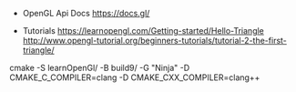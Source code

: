 

* OpenGL Api Docs
https://docs.gl/


* Tutorials
https://learnopengl.com/Getting-started/Hello-Triangle
http://www.opengl-tutorial.org/beginners-tutorials/tutorial-2-the-first-triangle/

cmake -S learnOpenGl/ -B build9/ -G "Ninja" -D CMAKE_C_COMPILER=clang -D CMAKE_CXX_COMPILER=clang++

